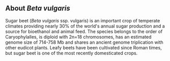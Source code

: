 About *Beta vulgaris*
---------------------

Sugar beet (*Beta vulgaris* ssp. vulgaris) is an important crop of
temperate climates providing nearly 30% of the world\'s annual sugar
production and a source for bioethanol and animal feed. The species
belongs to the order of Caryophylalles, is diploid with 2n=18
chromosomes, has an estimated genome size of 714-758 Mb and shares an
ancient genome triplication with other eudicot plants. Leafy beets have
been cultivated since Roman times, but sugar beet is one of the most
recently domesticated crops.
